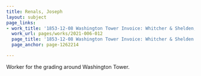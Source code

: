 ```yaml
---
title: Renals, Joseph
layout: subject
page_links:
- work_title: '1853-12-08 Washington Tower Invoice: Whitcher & Shelden, 2021.006.012'
  work_url: pages/works/2021-006-012
  page_title: '1853-12-08 Washington Tower Invoice: Whitcher & Shelden (recto)'
  page_anchor: page-1262214

---
```

<p>Worker for the grading around Washington Tower.</p>